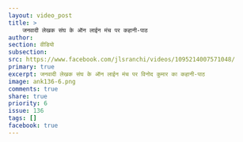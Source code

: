 ```yaml
---
layout: video_post
title: >
    जनवादी लेखक संघ के ऑन लाईन मंच पर कहानी-पाठ
author:
section: वीडियो
subsection:
src: https://www.facebook.com/jlsranchi/videos/1095214007571048/
primary: true
excerpt: जनवादी लेखक संघ के ऑन लाईन मंच पर विनोद कुमार का कहानी-पाठ
image: ank136-6.png
comments: true
share: true
priority: 6
issue: 136
tags: []
facebook: true
---
```

